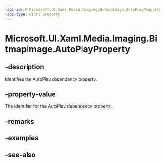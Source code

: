```yaml
---
-api-id: P:Microsoft.UI.Xaml.Media.Imaging.BitmapImage.AutoPlayProperty
-api-type: winrt property
---
```


<!-- Property syntax
public Windows.UI.Xaml.DependencyProperty AutoPlayProperty { get; }
-->

# Microsoft.UI.Xaml.Media.Imaging.BitmapImage.AutoPlayProperty

## -description
Identifies the [AutoPlay](bitmapimage_autoplay.md) dependency property.

## -property-value
The identifier for the [AutoPlay](bitmapimage_autoplay.md) dependency property.

## -remarks

## -examples

## -see-also
